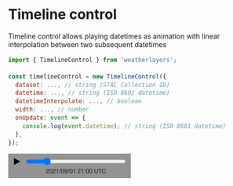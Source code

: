 # Timeline control

Timeline control allows playing datetimes as animation with linear interpolation between two subsequent datetimes

```javascript
import { TimelineControl } from 'weatherlayers';

const timelineControl = new TimelineControl({
  dataset: ..., // string (STAC Collection ID)
  datetime: ..., // string (ISO 8601 datetime)
  datetimeInterpolate: ..., // boolean
  width: ..., // number
  onUpdate: event => {
    console.log(event.datetime); // string (ISO 8601 datetime)
  },
});
```

![](../../../.gitbook/assets/timeline-control.png)
